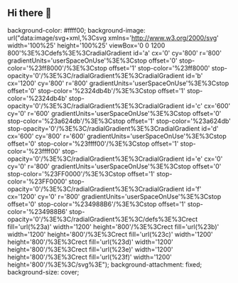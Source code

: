 ## Hi there 👋

<!--
**santimwamba/santimwamba** is a ✨ _special_ ✨ repository because its `README.md` (this file) appears on your GitHub profile.

Here are some ideas to get you started:

- 🔭 I’m currently working on ...
- 🌱 I’m currently learning ...
- 👯 I’m looking to collaborate on ...
- 🤔 I’m looking for help with ...
- 💬 Ask me about ...
- 📫 How to reach me: ...
- 😄 Pronouns: ...
- ⚡ Fun fact: ...
-->
background-color: #ffff00;
background-image: url("data:image/svg+xml,%3Csvg xmlns='http://www.w3.org/2000/svg' width='100%25' height='100%25' viewBox='0 0 1200 800'%3E%3Cdefs%3E%3CradialGradient id='a' cx='0' cy='800' r='800' gradientUnits='userSpaceOnUse'%3E%3Cstop offset='0' stop-color='%23ff8000'/%3E%3Cstop offset='1' stop-color='%23ff8000' stop-opacity='0'/%3E%3C/radialGradient%3E%3CradialGradient id='b' cx='1200' cy='800' r='800' gradientUnits='userSpaceOnUse'%3E%3Cstop offset='0' stop-color='%2324db4b'/%3E%3Cstop offset='1' stop-color='%2324db4b' stop-opacity='0'/%3E%3C/radialGradient%3E%3CradialGradient id='c' cx='600' cy='0' r='600' gradientUnits='userSpaceOnUse'%3E%3Cstop offset='0' stop-color='%23a624db'/%3E%3Cstop offset='1' stop-color='%23a624db' stop-opacity='0'/%3E%3C/radialGradient%3E%3CradialGradient id='d' cx='600' cy='800' r='600' gradientUnits='userSpaceOnUse'%3E%3Cstop offset='0' stop-color='%23ffff00'/%3E%3Cstop offset='1' stop-color='%23ffff00' stop-opacity='0'/%3E%3C/radialGradient%3E%3CradialGradient id='e' cx='0' cy='0' r='800' gradientUnits='userSpaceOnUse'%3E%3Cstop offset='0' stop-color='%23FF0000'/%3E%3Cstop offset='1' stop-color='%23FF0000' stop-opacity='0'/%3E%3C/radialGradient%3E%3CradialGradient id='f' cx='1200' cy='0' r='800' gradientUnits='userSpaceOnUse'%3E%3Cstop offset='0' stop-color='%234988B6'/%3E%3Cstop offset='1' stop-color='%234988B6' stop-opacity='0'/%3E%3C/radialGradient%3E%3C/defs%3E%3Crect fill='url(%23a)' width='1200' height='800'/%3E%3Crect fill='url(%23b)' width='1200' height='800'/%3E%3Crect fill='url(%23c)' width='1200' height='800'/%3E%3Crect fill='url(%23d)' width='1200' height='800'/%3E%3Crect fill='url(%23e)' width='1200' height='800'/%3E%3Crect fill='url(%23f)' width='1200' height='800'/%3E%3C/svg%3E");
background-attachment: fixed;
background-size: cover;
